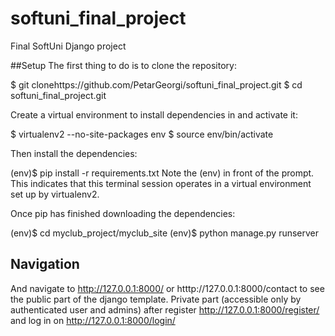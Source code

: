 # softuni_final_project
Final SoftUni Django project

##Setup
The first thing to do is to clone the repository:

$ git clonehttps://github.com/PetarGeorgi/softuni_final_project.git
$ cd softuni_final_project.git

Create a virtual environment to install dependencies in and activate it:

$ virtualenv2 --no-site-packages env
$ source env/bin/activate

Then install the dependencies:

(env)$ pip install -r requirements.txt
Note the (env) in front of the prompt. This indicates that this terminal session operates in a virtual environment set up by virtualenv2.

Once pip has finished downloading the dependencies:

(env)$ cd myclub_project/myclub_site
(env)$ python manage.py runserver

## Navigation
And navigate to http://127.0.0.1:8000/ or htttp://127.0.0.1:8000/contact to see the public part of the django template.
Private part (accessible only by authenticated user and admins) after register http://127.0.0.1:8000/register/ and log in on http://127.0.0.1:8000/login/
